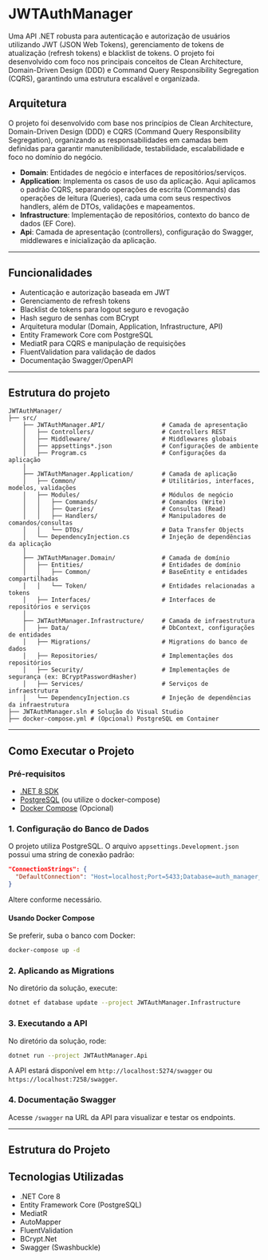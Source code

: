 # JWTAuthManager

Uma API .NET robusta para autenticação e autorização de usuários utilizando JWT (JSON Web Tokens), gerenciamento de tokens de atualização (refresh tokens) e blacklist de tokens. O projeto foi desenvolvido com foco nos principais conceitos de Clean Architecture, Domain-Driven Design (DDD) e Command Query Responsibility Segregation (CQRS), garantindo uma estrutura escalável e organizada.

## Arquitetura

O projeto foi desenvolvido com base nos princípios de Clean Architecture, Domain-Driven Design (DDD) e CQRS (Command Query Responsibility Segregation), organizando as responsabilidades em camadas bem definidas para garantir manutenibilidade, testabilidade, escalabilidade e foco no domínio do negócio.

- **Domain**: Entidades de negócio e interfaces de repositórios/serviços.
- **Application**: Implementa os casos de uso da aplicação. Aqui aplicamos o padrão CQRS, separando operações de escrita (Commands) das operações de leitura (Queries), cada uma com seus respectivos handlers, além de DTOs, validações e mapeamentos.
- **Infrastructure**: Implementação de repositórios, contexto do banco de dados (EF Core).
- **Api**: Camada de apresentação (controllers), configuração do Swagger, middlewares e inicialização da aplicação.

---

## Funcionalidades
- Autenticação e autorização baseada em JWT
- Gerenciamento de refresh tokens
- Blacklist de tokens para logout seguro e revogação
- Hash seguro de senhas com BCrypt
- Arquitetura modular (Domain, Application, Infrastructure, API)
- Entity Framework Core com PostgreSQL
- MediatR para CQRS e manipulação de requisições
- FluentValidation para validação de dados
- Documentação Swagger/OpenAPI

---

## Estrutura do projeto

```
JWTAuthManager/
├── src/
    ├── JWTAuthManager.API/                # Camada de apresentação
    │   ├── Controllers/                   # Controllers REST
    │   ├── Middleware/                    # Middlewares globais
    │   ├── appsettings*.json              # Configurações de ambiente
    │   ├── Program.cs                     # Configurações da aplicação
    │
    ├── JWTAuthManager.Application/        # Camada de aplicação
    │   ├── Common/                        # Utilitários, interfaces, modelos, validações
    │   ├── Modules/                       # Módulos de negócio
    │   │   ├── Commands/                  # Comandos (Write)
    │   │   ├── Queries/                   # Consultas (Read)
    │   │   ├── Handlers/                  # Manipuladores de comandos/consultas
    │   │   └── DTOs/                      # Data Transfer Objects
    │   └── DependencyInjection.cs         # Injeção de dependências da aplicação
    │
    ├── JWTAuthManager.Domain/             # Camada de domínio
    │   ├── Entities/                      # Entidades de domínio
    │   │   ├── Common/                    # BaseEntity e entidades compartilhadas
    │   │   └── Token/                     # Entidades relacionadas a tokens
    │   ├── Interfaces/                    # Interfaces de repositórios e serviços
    │
    ├── JWTAuthManager.Infrastructure/     # Camada de infraestrutura
    │   ├── Data/                          # DbContext, configurações de entidades
    │   ├── Migrations/                    # Migrations do banco de dados
    │   ├── Repositories/                  # Implementações dos repositórios
    │   ├── Security/                      # Implementações de segurança (ex: BCryptPasswordHasher)
    │   ├── Services/                      # Serviços de infraestrutura
    │   └── DependencyInjection.cs         # Injeção de dependências da infraestrutura
├── JWTAuthManager.sln # Solução do Visual Studio
├── docker-compose.yml # (Opcional) PostgreSQL em Container
```

---

## Como Executar o Projeto

### Pré-requisitos

- [.NET 8 SDK](https://dotnet.microsoft.com/download)
- [PostgreSQL](https://www.postgresql.org/) (ou utilize o docker-compose)
- [Docker Compose](https://docs.docker.com/compose/) (Opcional)

### 1. Configuração do Banco de Dados

O projeto utiliza PostgreSQL. O arquivo `appsettings.Development.json` possui uma string de conexão padrão:

```json
"ConnectionStrings": {
  "DefaultConnection": "Host=localhost;Port=5433;Database=auth_manager_db;Username=postgres;Password=MyStrong!Passw0rd;"
}
```

Altere conforme necessário.

#### Usando Docker Compose

Se preferir, suba o banco com Docker:

```sh
docker-compose up -d
```

### 2. Aplicando as Migrations

No diretório da solução, execute:

```sh
dotnet ef database update --project JWTAuthManager.Infrastructure
```

### 3. Executando a API

No diretório da solução, rode:

```sh
dotnet run --project JWTAuthManager.Api
```

A API estará disponível em `http://localhost:5274/swagger` ou `https://localhost:7258/swagger`.

### 4. Documentação Swagger

Acesse `/swagger` na URL da API para visualizar e testar os endpoints.

---

## Estrutura do Projeto

## Tecnologias Utilizadas
- .NET Core 8
- Entity Framework Core (PostgreSQL)
- MediatR
- AutoMapper
- FluentValidation
- BCrypt.Net
- Swagger (Swashbuckle)